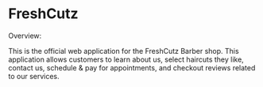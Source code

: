 # FreshCutz

Overview:

This is the official web application for the FreshCutz Barber shop.
This application allows customers to learn about us, select haircuts
they like, contact us, schedule & pay for appointments, and checkout reviews related to our services. 